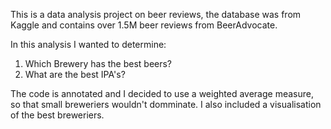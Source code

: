 This is a data analysis project on beer reviews, the database was from Kaggle and contains over 1.5M beer reviews from BeerAdvocate.

In this analysis I wanted to determine:
1. Which Brewery has the best beers?
2. What are the best IPA's?

The code is annotated and I decided to use a weighted average measure, so that small breweriers wouldn't domminate.
I also included a visualisation of the best breweriers.

